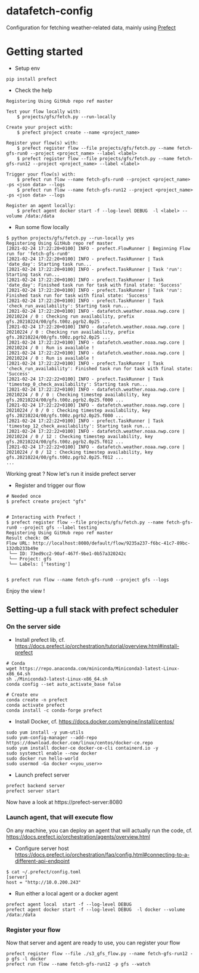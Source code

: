 # datafetch-config

Configuration for fetching weather-related data, mainly using [Prefect](https://prefect.io)


# Getting started

* Setup env

```shell
pip install prefect
```

* Check the help
  
```shell
Registering Using GitHub repo ref master

Test your flow locally with:
    $ projects/gfs/fetch.py --run-locally

Create your project with:
    $ prefect project create --name <project_name>

Register your flow(s) with:
    $ prefect register flow --file projects/gfs/fetch.py --name fetch-gfs-run0 --project <project_name> --label <label>
    $ prefect register flow --file projects/gfs/fetch.py --name fetch-gfs-run12 --project <project_name> --label <label>

Trigger your flow(s) with:
    $ prefect run flow --name fetch-gfs-run0 --project <project_name> -ps <json data> --logs
    $ prefect run flow --name fetch-gfs-run12 --project <project_name> -ps <json data> --logs

Register an agent locally:
    $ prefect agent docker start -f --log-level DEBUG  -l <label> --volume /data:/data

```

* Run some flow locally

```shell
$ python projects/gfs/fetch.py --run-locally yes
Registering Using GitHub repo ref master
[2021-02-24 17:22:20+0100] INFO - prefect.FlowRunner | Beginning Flow run for 'fetch-gfs-run0'
[2021-02-24 17:22:20+0100] INFO - prefect.TaskRunner | Task 'date_day': Starting task run...
[2021-02-24 17:22:20+0100] INFO - prefect.TaskRunner | Task 'run': Starting task run...
[2021-02-24 17:22:20+0100] INFO - prefect.TaskRunner | Task 'date_day': Finished task run for task with final state: 'Success'
[2021-02-24 17:22:20+0100] INFO - prefect.TaskRunner | Task 'run': Finished task run for task with final state: 'Success'
[2021-02-24 17:22:20+0100] INFO - prefect.TaskRunner | Task 'check_run_availability': Starting task run...
[2021-02-24 17:22:20+0100] INFO - datafetch.weather.noaa.nwp.core | 20210224 / 0 : Checking run availability, prefix gfs.20210224/00/gfs.t00z.pgrb2.0p25 ...
[2021-02-24 17:22:20+0100] INFO - datafetch.weather.noaa.nwp.core | 20210224 / 0 : Checking run availability, prefix gfs.20210224/00/gfs.t00z.pgrb2.0p25 ...
[2021-02-24 17:22:22+0100] INFO - datafetch.weather.noaa.nwp.core | 20210224 / 0 : Run is available !
[2021-02-24 17:22:22+0100] INFO - datafetch.weather.noaa.nwp.core | 20210224 / 0 : Run is available !
[2021-02-24 17:22:22+0100] INFO - prefect.TaskRunner | Task 'check_run_availability': Finished task run for task with final state: 'Success'
[2021-02-24 17:22:22+0100] INFO - prefect.TaskRunner | Task 'timestep_0_check_availability': Starting task run...
[2021-02-24 17:22:22+0100] INFO - datafetch.weather.noaa.nwp.core | 20210224 / 0 / 0 : Checking timestep availability, key gfs.20210224/00/gfs.t00z.pgrb2.0p25.f000 ...
[2021-02-24 17:22:22+0100] INFO - datafetch.weather.noaa.nwp.core | 20210224 / 0 / 0 : Checking timestep availability, key gfs.20210224/00/gfs.t00z.pgrb2.0p25.f000 ...
[2021-02-24 17:22:22+0100] INFO - prefect.TaskRunner | Task 'timestep_12_check_availability': Starting task run...
[2021-02-24 17:22:22+0100] INFO - datafetch.weather.noaa.nwp.core | 20210224 / 0 / 12 : Checking timestep availability, key gfs.20210224/00/gfs.t00z.pgrb2.0p25.f012 ...
[2021-02-24 17:22:22+0100] INFO - datafetch.weather.noaa.nwp.core | 20210224 / 0 / 12 : Checking timestep availability, key gfs.20210224/00/gfs.t00z.pgrb2.0p25.f012 ...
...
```

Working great ? Now let's run it inside prefect server


* Register and trigger our flow

```shell
# Needed once
$ prefect create project "gfs"


# Interacting with Prefect !
$ prefect register flow --file projects/gfs/fetch.py --name fetch-gfs-run0 --project gfs --label testing
Registering Using GitHub repo ref master
Result check: OK
Flow URL: http://localhost:8080/default/flow/9235a237-f6bc-41c7-89bc-132db233b49e
 └── ID: 73ed9cc2-90af-467f-9be1-0b57a320242c
 └── Project: gfs
 └── Labels: ['testing']


$ prefect run flow --name fetch-gfs-run0 --project gfs --logs

```

Enjoy the view !


## Setting-up a full stack with prefect scheduler

### On the server side

* Install prefect lib, cf. https://docs.prefect.io/orchestration/tutorial/overview.html#install-prefect

```shell
# Conda
wget https://repo.anaconda.com/miniconda/Miniconda3-latest-Linux-x86_64.sh
sh ./Miniconda3-latest-Linux-x86_64.sh
conda config --set auto_activate_base false
 
# Create env
conda create -n prefect
conda activate prefect
conda install -c conda-forge prefect
```

* Install Docker, cf. https://docs.docker.com/engine/install/centos/
  
```shell
sudo yum install -y yum-utils
sudo yum-config-manager --add-repo https://download.docker.com/linux/centos/docker-ce.repo
sudo yum install docker-ce docker-ce-cli containerd.io -y
sudo systemctl enable --now docker
sudo docker run hello-world
sudo usermod -Ga docker <<you_user>>
``` 

* Launch prefect server
  
```shell
prefect backend server
prefect server start
```

Now have a look at https://prefect-server:8080


### Launch agent, that will execute flow

On any machine, you can deploy an agent that will actually run the code, cf. https://docs.prefect.io/orchestration/agents/overview.html

* Configure server host https://docs.prefect.io/orchestration/faq/config.html#connecting-to-a-different-api-endpoint

```shell
$ cat ~/.prefect/config.toml
[server]
host = "http://10.0.200.243"
```

* Run either a local agent or a docker agent

```
prefect agent local  start -f --log-level DEBUG
prefect agent docker start -f --log-level DEBUG  -l docker --volume /data:/data
```

### Register your flow

Now that server and agent are ready to use, you can register your flow

```shell
prefect register flow --file ./s3_gfs_flow.py --name fetch-gfs-run12 -p gfs -l docker
prefect run flow --name fetch-gfs-run12 -p gfs --watch
```
